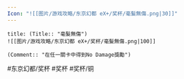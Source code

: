```yaml
---
Icon: "![[图片/游戏攻略/东京幻都 eX+/奖杯/毫髮無傷.png|30]]"
---
```

```ad-common-bronze-trophy
title: (Title:: "毫髮無傷")
![[图片/游戏攻略/东京幻都 eX+/奖杯/毫髮無傷.png|100]]

(Comment:: "在任一關卡中得到No Damage獎勵")
```

#东京幻都/奖杯 #奖杯 #奖杯/铜
